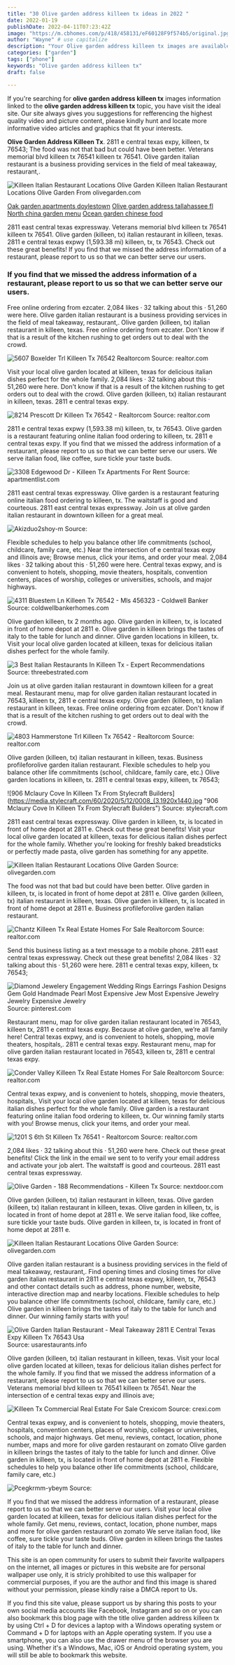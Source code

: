 ```yaml
---
title: "30 Olive garden address killeen tx ideas in 2022 "
date: 2022-01-19
publishDate: 2022-04-11T07:23:42Z
image: "https://m.cbhomes.com/p/418/458131/eF60128F9f574b5/original.jpg"
author: "Wayne" # use capitalize
description: "Your Olive garden address killeen tx images are available. Olive garden address killeen tx are a topic that is being searched for and liked by netizens today. You can Find and Download the Olive garden address killeen tx files here. Find and Download all royalty-free vectors."
categories: ["garden"]
tags: ["phone"]
keywords: "Olive garden address killeen tx"
draft: false

---
```


If you're searching for **olive garden address killeen tx** images information linked to the **olive garden address killeen tx** topic, you have visit the ideal  site.  Our site always  gives you  suggestions  for refferencing  the highest  quality video and picture  content, please kindly hunt and locate more informative video articles and graphics  that fit your interests.

**Olive Garden Address Killeen Tx**. 2811 e central texas expy, killeen, tx 76543; The food was not that bad but could have been better. Veterans memorial blvd killeen tx 76541 killeen tx 76541. Olive garden italian restaurant is a business providing services in the field of meal takeaway, restaurant,.

![Killeen Italian Restaurant Locations Olive Garden](https://media.olivegarden.com/en_us/images/marketing/olive-garden-tuscan-italian-restaurant-g5-rdv.jpg "Killeen Italian Restaurant Locations Olive Garden")
Killeen Italian Restaurant Locations Olive Garden From olivegarden.com

[Oak garden apartments doylestown](/oak-garden-apartments-doylestown/)
[Olive garden address tallahassee fl](/olive-garden-address-tallahassee-fl/)
[North china garden menu](/north-china-garden-menu/)
[Ocean garden chinese food](/ocean-garden-chinese-food/)

2811 east central texas expressway. Veterans memorial blvd killeen tx 76541 killeen tx 76541. Olive garden (killeen, tx) italian restaurant in killeen, texas. 2811 e central texas expwy (1,593.38 mi) killeen, tx, tx 76543. Check out these great benefits! If you find that we missed the address information of a restaurant, please report to us so that we can better serve our users.

### If you find that we missed the address information of a restaurant, please report to us so that we can better serve our users.

Free online ordering from ezcater. 2,084 likes · 32 talking about this · 51,260 were here. Olive garden italian restaurant is a business providing services in the field of meal takeaway, restaurant,. Olive garden (killeen, tx) italian restaurant in killeen, texas. Free online ordering from ezcater. Don&#039;t know if that is a result of the kitchen rushing to get orders out to deal with the crowd.


![5607 Boxelder Trl Killeen Tx 76542 Realtorcom](https://ap.rdcpix.com/5918371969d0d56d60dec656a7ecbbcel-m1375529136od-w1024_h768.jpg "5607 Boxelder Trl Killeen Tx 76542 Realtorcom")
Source: realtor.com

Visit your local olive garden located at killeen, texas for delicious italian dishes perfect for the whole family. 2,084 likes · 32 talking about this · 51,260 were here. Don&#039;t know if that is a result of the kitchen rushing to get orders out to deal with the crowd. Olive garden (killeen, tx) italian restaurant in killeen, texas. 2811 e central texas expy.

![8214 Prescott Dr Killeen Tx 76542 - Realtorcom](https://ap.rdcpix.com/650958d444de2919ea823bb69167b6d9l-m3878073428xd-w480_h360_q80.jpg "8214 Prescott Dr Killeen Tx 76542 - Realtorcom")
Source: realtor.com

2811 e central texas expwy (1,593.38 mi) killeen, tx, tx 76543. Olive garden is a restaurant featuring online italian food ordering to killeen, tx. 2811 e central texas expy. If you find that we missed the address information of a restaurant, please report to us so that we can better serve our users. We serve italian food, like coffee, sure tickle your taste buds.

![3308 Edgewood Dr - Killeen Tx Apartments For Rent](https://res.cloudinary.com/apartmentlist/image/upload/c_fill,dpr_auto,f_auto,g_center,h_415,q_auto,w_640/faad44fbb1cde085ab29f112b4580a4d.jpg "3308 Edgewood Dr - Killeen Tx Apartments For Rent")
Source: apartmentlist.com

2811 east central texas expressway. Olive garden is a restaurant featuring online italian food ordering to killeen, tx. The waitstaff is good and courteous. 2811 east central texas expressway. Join us at olive garden italian restaurant in downtown killeen for a great meal.

![Akizduo2shoy-m](https://cdn.homes.com/cgi-bin/readimage/9322916743/4502-causeway-ct-killeen-tx-76549-0.jpg "Akizduo2shoy-m")
Source: 

Flexible schedules to help you balance other life commitments (school, childcare, family care, etc.) Near the intersection of e central texas expy and illinois ave; Browse menus, click your items, and order your meal. 2,084 likes · 32 talking about this · 51,260 were here. Central texas expwy, and is convenient to hotels, shopping, movie theaters, hospitals, convention centers, places of worship, colleges or universities, schools, and major highways.

![4311 Bluestem Ln Killeen Tx 76542 - Mls 456323 - Coldwell Banker](https://m.cbhomes.com/p/418/456323/88CaBBB07e53443/original.jpg "4311 Bluestem Ln Killeen Tx 76542 - Mls 456323 - Coldwell Banker")
Source: coldwellbankerhomes.com

Olive garden killeen, tx 2 months ago. Olive garden in killeen, tx, is located in front of home depot at 2811 e. Olive garden in killeen brings the tastes of italy to the table for lunch and dinner. Olive garden locations in killeen, tx. Visit your local olive garden located at killeen, texas for delicious italian dishes perfect for the whole family.

![3 Best Italian Restaurants In Killeen Tx - Expert Recommendations](https://threebestrated.com/images/OliveGardenItalianRestaurant-Killeen-TX.png "3 Best Italian Restaurants In Killeen Tx - Expert Recommendations")
Source: threebestrated.com

Join us at olive garden italian restaurant in downtown killeen for a great meal. Restaurant menu, map for olive garden italian restaurant located in 76543, killeen tx, 2811 e central texas expy. Olive garden (killeen, tx) italian restaurant in killeen, texas. Free online ordering from ezcater. Don&#039;t know if that is a result of the kitchen rushing to get orders out to deal with the crowd.

![4803 Hammerstone Trl Killeen Tx 76542 - Realtorcom](https://ap.rdcpix.com/9afffbb61d85359c8f2e490d193794e9l-m2129761571xd-w1020_h770_q80.jpg "4803 Hammerstone Trl Killeen Tx 76542 - Realtorcom")
Source: realtor.com

Olive garden (killeen, tx) italian restaurant in killeen, texas. Business profileforolive garden italian restaurant. Flexible schedules to help you balance other life commitments (school, childcare, family care, etc.) Olive garden locations in killeen, tx. 2811 e central texas expy, killeen, tx 76543;

![906 Mclaury Cove In Killeen Tx From Stylecraft Builders](https://media.stylecraft.com/60/2020/5/12/0008_(3.1920x1440.jpg "906 Mclaury Cove In Killeen Tx From Stylecraft Builders")
Source: stylecraft.com

2811 east central texas expressway. Olive garden in killeen, tx, is located in front of home depot at 2811 e. Check out these great benefits! Visit your local olive garden located at killeen, texas for delicious italian dishes perfect for the whole family. Whether you&#039;re looking for freshly baked breadsticks or perfectly made pasta, olive garden has something for any appetite.

![Killeen Italian Restaurant Locations Olive Garden](https://media.olivegarden.com/images/site/logo_olivegarden.png "Killeen Italian Restaurant Locations Olive Garden")
Source: olivegarden.com

The food was not that bad but could have been better. Olive garden in killeen, tx, is located in front of home depot at 2811 e. Olive garden (killeen, tx) italian restaurant in killeen, texas. Olive garden in killeen, tx, is located in front of home depot at 2811 e. Business profileforolive garden italian restaurant.

![Chantz Killeen Tx Real Estate Homes For Sale Realtorcom](https://ap.rdcpix.com/107e788cf24d8603ced7158568991e15l-m3838381728od-w480_h360.jpg "Chantz Killeen Tx Real Estate Homes For Sale Realtorcom")
Source: realtor.com

Send this business listing as a text message to a mobile phone. 2811 east central texas expressway. Check out these great benefits! 2,084 likes · 32 talking about this · 51,260 were here. 2811 e central texas expy, killeen, tx 76543;

![Diamond Jewelery Engagement Wedding Rings Earrings Fashion Designs Gem Gold Handmade Pearl Most Expensive Jew Most Expensive Jewelry Jewelry Expensive Jewelry](https://i.pinimg.com/474x/18/cb/f6/18cbf6db6d08796509811095d14b732d--platinum-jewelry-diamond-jewelry.jpg "Diamond Jewelery Engagement Wedding Rings Earrings Fashion Designs Gem Gold Handmade Pearl Most Expensive Jew Most Expensive Jewelry Jewelry Expensive Jewelry")
Source: pinterest.com

Restaurant menu, map for olive garden italian restaurant located in 76543, killeen tx, 2811 e central texas expy. Because at olive garden, we’re all family here! Central texas expwy, and is convenient to hotels, shopping, movie theaters, hospitals,. 2811 e central texas expy. Restaurant menu, map for olive garden italian restaurant located in 76543, killeen tx, 2811 e central texas expy.

![Conder Valley Killeen Tx Real Estate Homes For Sale Realtorcom](https://ap.rdcpix.com/1c0809466aa6b44f1006527b9873ee1dl-b2117798380od-w480_h360.jpg "Conder Valley Killeen Tx Real Estate Homes For Sale Realtorcom")
Source: realtor.com

Central texas expwy, and is convenient to hotels, shopping, movie theaters, hospitals,. Visit your local olive garden located at killeen, texas for delicious italian dishes perfect for the whole family. Olive garden is a restaurant featuring online italian food ordering to killeen, tx. Our winning family starts with you! Browse menus, click your items, and order your meal.

![1201 S 6th St Killeen Tx 76541 - Realtorcom](https://ap.rdcpix.com/a242fa7be50a1c67616836b179c5be3dl-m1132888206xd-w1020_h770_q80.jpg "1201 S 6th St Killeen Tx 76541 - Realtorcom")
Source: realtor.com

2,084 likes · 32 talking about this · 51,260 were here. Check out these great benefits! Click the link in the email we sent to to verify your email address and activate your job alert. The waitstaff is good and courteous. 2811 east central texas expressway.

![Olive Garden - 188 Recommendations - Killeen Tx](https://d3926qxcw0e1bh.cloudfront.net/business_gallery/e5/fb/e5fbef7590ec6df3c668e667f7592fa9.jpg.smartcrop546x546.jpg "Olive Garden - 188 Recommendations - Killeen Tx")
Source: nextdoor.com

Olive garden (killeen, tx) italian restaurant in killeen, texas. Olive garden (killeen, tx) italian restaurant in killeen, texas. Olive garden in killeen, tx, is located in front of home depot at 2811 e. We serve italian food, like coffee, sure tickle your taste buds. Olive garden in killeen, tx, is located in front of home depot at 2811 e.

![Killeen Italian Restaurant Locations Olive Garden](https://media.olivegarden.com/en_us/images/marketing/olive-garden-tuscan-italian-restaurant-g5-rdv.jpg "Killeen Italian Restaurant Locations Olive Garden")
Source: olivegarden.com

Olive garden italian restaurant is a business providing services in the field of meal takeaway, restaurant,. Find opening times and closing times for olive garden italian restaurant in 2811 e central texas expwy, killeen, tx, 76543 and other contact details such as address, phone number, website, interactive direction map and nearby locations. Flexible schedules to help you balance other life commitments (school, childcare, family care, etc.) Olive garden in killeen brings the tastes of italy to the table for lunch and dinner. Our winning family starts with you!

![Olive Garden Italian Restaurant - Meal Takeaway 2811 E Central Texas Expy Killeen Tx 76543 Usa](https://cdn.usarestaurants.info/assets/uploads/f84ff8beaef994624f0556cc59e4f0b7_-united-states-texas-bell-county-killeen-849615-olive-garden-italian-restauranthtm.jpg "Olive Garden Italian Restaurant - Meal Takeaway 2811 E Central Texas Expy Killeen Tx 76543 Usa")
Source: usarestaurants.info

Olive garden (killeen, tx) italian restaurant in killeen, texas. Visit your local olive garden located at killeen, texas for delicious italian dishes perfect for the whole family. If you find that we missed the address information of a restaurant, please report to us so that we can better serve our users. Veterans memorial blvd killeen tx 76541 killeen tx 76541. Near the intersection of e central texas expy and illinois ave;

![Killeen Tx Commercial Real Estate For Sale Crexicom](https://images.crexi.com/assets/663270/9662ecc4460d45f387ad5d7f0edf51ba_716x444.jpg "Killeen Tx Commercial Real Estate For Sale Crexicom")
Source: crexi.com

Central texas expwy, and is convenient to hotels, shopping, movie theaters, hospitals, convention centers, places of worship, colleges or universities, schools, and major highways. Get menu, reviews, contact, location, phone number, maps and more for olive garden restaurant on zomato Olive garden in killeen brings the tastes of italy to the table for lunch and dinner. Olive garden in killeen, tx, is located in front of home depot at 2811 e. Flexible schedules to help you balance other life commitments (school, childcare, family care, etc.)

![Pcegkrmm-ybeym](https://m.cbhomes.com/p/418/458131/eF60128F9f574b5/original.jpg "Pcegkrmm-ybeym")
Source: 

If you find that we missed the address information of a restaurant, please report to us so that we can better serve our users. Visit your local olive garden located at killeen, texas for delicious italian dishes perfect for the whole family. Get menu, reviews, contact, location, phone number, maps and more for olive garden restaurant on zomato We serve italian food, like coffee, sure tickle your taste buds. Olive garden in killeen brings the tastes of italy to the table for lunch and dinner.

This site is an open community for users to submit their favorite wallpapers on the internet, all images or pictures in this website are for personal wallpaper use only, it is stricly prohibited to use this wallpaper for commercial purposes, if you are the author and find this image is shared without your permission, please kindly raise a DMCA report to Us.

If you find this site value, please support us by sharing this posts to your own social media accounts like Facebook, Instagram and so on or you can also bookmark this blog page with the title olive garden address killeen tx by using Ctrl + D for devices a laptop with a Windows operating system or Command + D for laptops with an Apple operating system. If you use a smartphone, you can also use the drawer menu of the browser you are using. Whether it's a Windows, Mac, iOS or Android operating system, you will still be able to bookmark this website.
